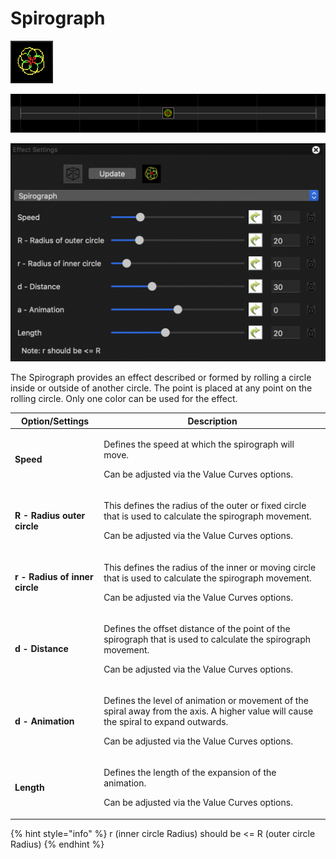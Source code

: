 # Spirograph

![Icon](<../../.gitbook/assets/image (584).png>)

![Sequencer Grid](<../../.gitbook/assets/image (686) (1).png>)

![](<../../.gitbook/assets/image (165).png>)

The Spirograph provides an effect described or formed by rolling a circle inside or outside of another circle. The point is placed at any point on the rolling circle. Only one color can be used for the effect.

| Option/Settings                | Description                                                                                                                                                                                      |
| ------------------------------ | ------------------------------------------------------------------------------------------------------------------------------------------------------------------------------------------------ |
| **Speed**                      | <p>Defines the speed at which the spirograph will move. </p><p>Can be adjusted via the Value Curves options.</p>                                                                                 |
| **R - Radius outer circle**    | <p>This defines the radius of the outer or fixed circle that is used to calculate the spirograph movement. </p><p>Can be adjusted via the Value Curves options.</p>                              |
| **r - Radius of inner circle** | <p>This defines the radius of the inner or moving circle that is used to calculate the spirograph movement. </p><p>Can be adjusted via the Value Curves options.</p>                             |
| **d - Distance**               | <p>Defines the offset distance of the point of the spirograph that is used to calculate the spirograph movement. </p><p>Can be adjusted via the Value Curves options.</p>                        |
| **d - Animation**              | <p>Defines the level of animation or movement of the spiral away from the axis. A higher value will cause the spiral to expand outwards.</p><p>Can be adjusted via the Value Curves options.</p> |
| **Length**                     | <p>Defines the length of the expansion of the animation. </p><p>Can be adjusted via the Value Curves options.</p>                                                                                |

{% hint style="info" %}
r (inner circle Radius) should be <= R (outer circle Radius)&#x20;
{% endhint %}
